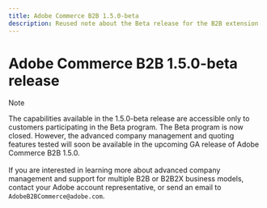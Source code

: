 ```yaml
---
title: Adobe Commerce B2B 1.5.0-beta
description: Reused note about the Beta release for the B2B extension
---
```

# Adobe Commerce B2B 1.5.0-beta release

>[!NOTE]
>
>The capabilities available in the 1.5.0-beta release are accessible only to customers participating in the Beta program. The Beta program is now closed. However, the advanced company management and quoting features tested will soon be available in the upcoming GA release of Adobe Commerce B2B 1.5.0.<br><br>If you are interested in learning more about advanced company management and support for multiple B2B or B2B2X business models, contact your Adobe account representative, or send an email to `AdobeB2BCommerce@adobe.com`.
